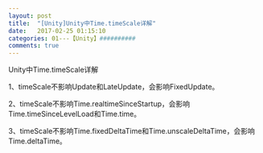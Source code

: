 ```yaml
---
layout: post
title:  "[Unity]Unity中Time.timeScale详解"
date:   2017-02-25 01:15:10
categories: 01---【Unity】##########
comments: true
---
```


Unity中Time.timeScale详解

1、timeScale不影响Update和LateUpdate，会影响FixedUpdate。

2、timeScale不影响Time.realtimeSinceStartup，会影响Time.timeSinceLevelLoad和Time.time。

3、timeScale不影响Time.fixedDeltaTime和Time.unscaleDeltaTime，会影响Time.deltaTime。